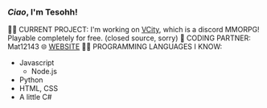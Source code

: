 ### *Ciao*, I'm Tesohh!
🤹‍♀️ CURRENT PROJECT: I'm working on [VCity](https://pyros.dev/vcity), which is a discord MMORPG! Playable completely for free. (closed source, sorry)
👥 CODING PARTNER: Mat12143
🌐 [WEBSITE](https://pyros.dev)
👨‍💻 PROGRAMMING LANGUAGES I KNOW:
* Javascript
  * Node.js
* Python
* HTML, CSS
* A little C#
